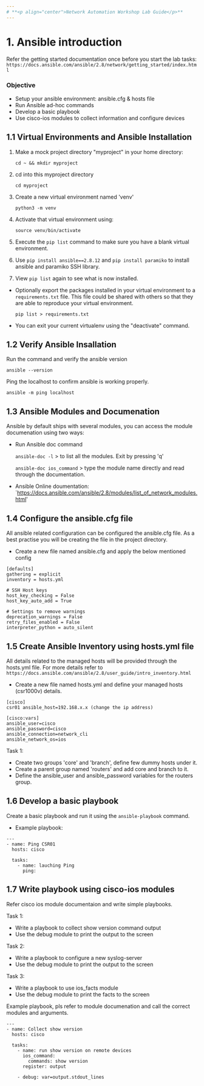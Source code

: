 ```yaml
---
# **<p align="center">Network Automation Workshop Lab Guide</p>**
---
```


# 1. Ansible introduction

Refer the getting started documentation once before you start the lab tasks:
`https://docs.ansible.com/ansible/2.8/network/getting_started/index.html`

### Objective
- Setup your ansible environment: ansible.cfg & hosts file
- Run Ansible ad-hoc commands
- Develop a basic playbook
- Use cisco-ios modules to collect information and configure devices


## 1.1 Virtual Environments and Ansible Installation

1. Make a mock project directory "myproject" in your home directory:

   `cd ~ && mkdir myproject`

2. cd into this myproject directory

    `cd myproject`

3. Create a new virtual environment named 'venv'

    `python3 -m venv`

4. Activate that virtual environment using:

    `source venv/bin/activate`

5. Execute the `pip list` command to make sure you have a blank virtual environment.

6. Use `pip install ansible==2.8.12` and `pip install paramiko` to install ansible and paramiko SSH library.

7. View `pip list` again to see what is now installed.

- Optionally export the packages installed in your virtual environment to a `requirements.txt` file. This file could be shared with others so that they are able to reproduce your virtual environment.

    `pip list > requirements.txt`

- You can exit your current virtualenv using the "deactivate" command.

## 1.2 Verify Ansible Insallation

Run the command and verify the ansible version

   `ansible --version`

Ping the localhost to confirm ansible is working properly.

   `ansible -m ping localhost`

## 1.3 Ansible Modules and Documenation

Ansible by default ships with several modules, you can access the module documenation using two ways:

- Run Ansible doc command

    `ansible-doc -l` > to list all the modules. Exit by pressing 'q'

    `ansible-doc ios_command` > type the module name directly and read through the documentation.

- Ansible Online doumentation:
    `https://docs.ansible.com/ansible/2.8/modules/list_of_network_modules.html' 


## 1.4 Configure the ansible.cfg file

All ansible related configuration can be configured the ansible.cfg file. As a best practise you will be creating the file in the project directory.

- Create a new file named ansible.cfg and apply the below mentioned config

```
[defaults]
gathering = explicit
inventory = hosts.yml

# SSH Host keys
host_key_checking = False
host_key_auto_add = True

# Settings to remove warnings
deprecation_warnings = False
retry_files_enabled = False
interpreter_python = auto_silent
```

## 1.5 Create Ansible Inventory using hosts.yml file

All details related to the managed hosts will be provided through the hosts.yml file. For more details refer to `https://docs.ansible.com/ansible/2.8/user_guide/intro_inventory.html`

- Create a new file named hosts.yml and define your managed hosts (csr1000v) details. 

```
[cisco]
csr01 ansible_host=192.168.x.x (change the ip address)

[cisco:vars]
ansible_user=cisco
ansible_password=cisco
ansible_connection=network_cli
ansible_network_os=ios
```

Task 1:
- Create two groups 'core' and 'branch', define few dummy hosts under it.
- Create a parent group named 'routers' and add core and branch to it.
- Define the ansible_user and ansible_password variables for the routers group.

## 1.6 Develop a basic playbook

Create a basic playbook and run it using the `ansible-playbook` command. 

- Example playbook:

```
---
- name: Ping CSR01
  hosts: cisco

  tasks:
    - name: lauching Ping
      ping:
```

## 1.7 Write playbook using cisco-ios modules

Refer cisco ios module documentaion and write simple playbooks.

Task 1:
- Write a playbook to collect show version command output
- Use the debug module to print the output to the screen

Task 2:
- Write a playbook to configure a new syslog-server
- Use the debug module to print the output to the screen

Task 3:
- Write a playbook to use ios_facts module
- Use the debug module to print the facts to the screen

Example playbook, pls refer to module documenation and call the correct modules and arguments. 

```
---
- name: Collect show version
  hosts: cisco

  tasks:
    - name: run show version on remote devices
      ios_command:
        commands: show version
      register: output

    - debug: var=output.stdout_lines
```